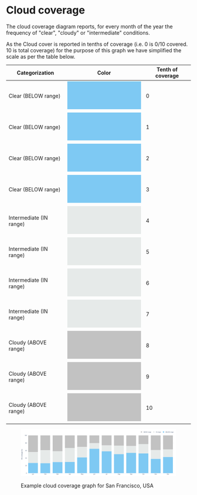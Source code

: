 # Cloud coverage

The cloud coverage diagram reports, for every month of the year the frequency of "clear", "cloudy" or "intermediate" conditions.

As the Cloud cover is reported in tenths of coverage (i.e. 0 is 0/10 covered. 10 is total coverage) for the purpose of this graph we have simplified the scale as per the table below.&#x20;

| Categorization          | Color                                                                           | Tenth of coverage |
| ----------------------- | ------------------------------------------------------------------------------- | ----------------- |
| Clear (BELOW range)     | <img src="../../../.gitbook/assets/clear.2.png" alt="" data-size="line">        | 0                 |
| Clear (BELOW range)     | <img src="../../../.gitbook/assets/clear.2.png" alt="" data-size="line">        | 1                 |
| Clear (BELOW range)     | <img src="../../../.gitbook/assets/clear.2.png" alt="" data-size="line">        | 2                 |
| Clear (BELOW range)     | <img src="../../../.gitbook/assets/clear.2.png" alt="" data-size="line">        | 3                 |
| Intermediate (IN range) | <img src="../../../.gitbook/assets/Intermediate.2.png" alt="" data-size="line"> | 4                 |
| Intermediate (IN range) | <img src="../../../.gitbook/assets/Intermediate.2.png" alt="" data-size="line"> | 5                 |
| Intermediate (IN range) | <img src="../../../.gitbook/assets/Intermediate.2.png" alt="" data-size="line"> | 6                 |
| Intermediate (IN range) | <img src="../../../.gitbook/assets/Intermediate.2.png" alt="" data-size="line"> | 7                 |
| Cloudy (ABOVE range)    | <img src="../../../.gitbook/assets/Cloudy.2.png" alt="" data-size="line">       | 8                 |
| Cloudy (ABOVE range)    | <img src="../../../.gitbook/assets/Cloudy.2.png" alt="" data-size="line">       | 9                 |
| Cloudy (ABOVE range)    | <img src="../../../.gitbook/assets/Cloudy.2.png" alt="" data-size="line">       | 10                |

<figure><img src="../../../.gitbook/assets/CBEClima_San Francisco Intl AP_USA_cloud_cover_sun_tab.svg" alt=""><figcaption><p>Example cloud coverage graph for San Francisco, USA</p></figcaption></figure>

